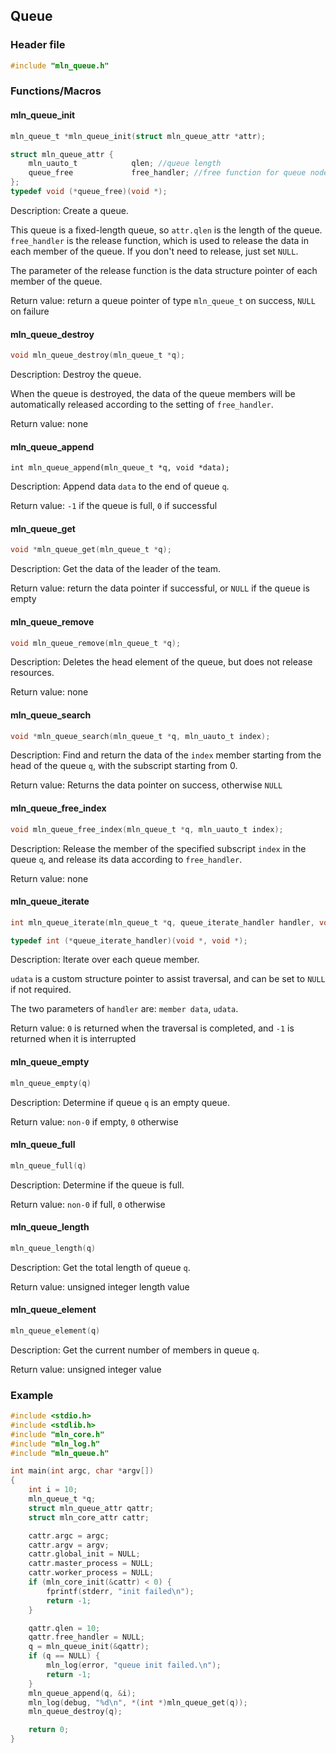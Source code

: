 ## Queue



### Header file

```c
#include "mln_queue.h"
```



### Functions/Macros



#### mln_queue_init

```c
mln_queue_t *mln_queue_init(struct mln_queue_attr *attr);

struct mln_queue_attr {
    mln_uauto_t            qlen; //queue length
    queue_free             free_handler; //free function for queue node
};
typedef void (*queue_free)(void *);
```

Description: Create a queue.

This queue is a fixed-length queue, so `attr.qlen` is the length of the queue. `free_handler` is the release function, which is used to release the data in each member of the queue. If you don't need to release, just set `NULL`.

The parameter of the release function is the data structure pointer of each member of the queue.

Return value: return a queue pointer of type `mln_queue_t` on success, `NULL` on failure



#### mln_queue_destroy

```c
void mln_queue_destroy(mln_queue_t *q);
```

Description: Destroy the queue.

When the queue is destroyed, the data of the queue members will be automatically released according to the setting of `free_handler`.

Return value: none



#### mln_queue_append

```c]
int mln_queue_append(mln_queue_t *q, void *data);
```

Description: Append data `data` to the end of queue `q`.

Return value: `-1` if the queue is full, `0` if successful



#### mln_queue_get

```c
void *mln_queue_get(mln_queue_t *q);
```

Description: Get the data of the leader of the team.

Return value: return the data pointer if successful, or `NULL` if the queue is empty



#### mln_queue_remove

```c
void mln_queue_remove(mln_queue_t *q);
```

Description: Deletes the head element of the queue, but does not release resources.

Return value: none



#### mln_queue_search

```c
void *mln_queue_search(mln_queue_t *q, mln_uauto_t index);
```

Description: Find and return the data of the `index` member starting from the head of the queue `q`, with the subscript starting from 0.

Return value: Returns the data pointer on success, otherwise `NULL`



#### mln_queue_free_index

```c
void mln_queue_free_index(mln_queue_t *q, mln_uauto_t index);
```

Description: Release the member of the specified subscript `index` in the queue `q`, and release its data according to `free_handler`.

Return value: none



#### mln_queue_iterate

```c
int mln_queue_iterate(mln_queue_t *q, queue_iterate_handler handler, void *udata);

typedef int (*queue_iterate_handler)(void *, void *);
```

Description: Iterate over each queue member.

`udata` is a custom structure pointer to assist traversal, and can be set to `NULL` if not required.

The two parameters of `handler` are: `member data`, `udata`.

Return value: `0` is returned when the traversal is completed, and `-1` is returned when it is interrupted



#### mln_queue_empty

```c
mln_queue_empty(q)
```

Description: Determine if queue `q` is an empty queue.

Return value: `non-0` if empty, `0` otherwise



#### mln_queue_full

```c
mln_queue_full(q)
```

Description: Determine if the queue is full.

Return value: `non-0` if full, `0` otherwise



#### mln_queue_length

```c
mln_queue_length(q)
```

Description: Get the total length of queue `q`.

Return value: unsigned integer length value



#### mln_queue_element

```c
mln_queue_element(q)
```

Description: Get the current number of members in queue `q`.

Return value: unsigned integer value



### Example

```c
#include <stdio.h>
#include <stdlib.h>
#include "mln_core.h"
#include "mln_log.h"
#include "mln_queue.h"

int main(int argc, char *argv[])
{
    int i = 10;
    mln_queue_t *q;
    struct mln_queue_attr qattr;
    struct mln_core_attr cattr;

    cattr.argc = argc;
    cattr.argv = argv;
    cattr.global_init = NULL;
    cattr.master_process = NULL;
    cattr.worker_process = NULL;
    if (mln_core_init(&cattr) < 0) {
        fprintf(stderr, "init failed\n");
        return -1;
    }

    qattr.qlen = 10;
    qattr.free_handler = NULL;
    q = mln_queue_init(&qattr);
    if (q == NULL) {
        mln_log(error, "queue init failed.\n");
        return -1;
    }
    mln_queue_append(q, &i);
    mln_log(debug, "%d\n", *(int *)mln_queue_get(q));
    mln_queue_destroy(q);

    return 0;
}
```

